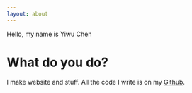 ```yaml
---
layout: about
---
```


Hello, my name is Yiwu Chen

# What do you do?
I make website and stuff. All the code I write is on my [Github](https://github.com/yiwuchen).
